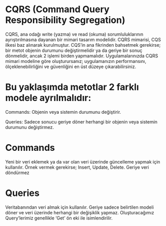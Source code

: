 # CQRS (Command Query Responsibility Segregation)
CQRS, ana odağı write (yazma) ve read (okuma) sorumluluklarının ayrıştırılmasına dayanan bir mimari tasarım modelidir. CQRS mimarisi, CQS ilkesi baz alınarak kurulmuştur. CQS’in ana fikrinden bahsetmek gerekirse; bir metot objenin durumunu değiştirmelidir ya da geriye bir sonuç dönmelidir, ancak 2 işlemi birden yapmamalıdır. 
Uygulamalarınızda CQRS mimari modeline göre oluşturursanız; uygulamanızın performansını, ölçeklenebilirliğini ve güvenliğini en üst düzeye çıkarabilirsiniz.
# Bu yaklaşımda metotlar 2 farklı modele ayrılmalıdır:

Commands: Objenin veya sistemin durumunu değiştirir.

Queries: Sadece sonucu geriye döner herhangi bir objenin veya sistemin durumunu değiştirmez.
# Commands
Yeni bir veri eklemek ya da var olan veri üzerinde güncelleme yapmak için kullanılır. Örnek vermek gerekirse; Insert, Update, Delete. Geriye veri döndürmez
# Queries
Veritabanından veri almak için kullanılır. Geriye sadece belirtilen modeli döner ve veri üzerinde herhangi bir değişiklik yapmaz. Oluşturacağımız Query’lerimiz genellikle ‘Get’ ön eki ile isimlendirilir.
